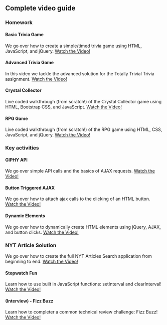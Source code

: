 ## Complete video guide

### Homework

#### Basic Trivia Game

We go over how to create a simple/timed trivia game using HTML, JavaScript, and jQuery.
[Watch the Video!](https://www.youtube.com/watch?v=3eWhkc_u5rE)

#### Advanced Trivia Game

In this video we tackle the advanced solution for the Totally Trivial Trivia assignment.
[Watch the Video!](https://www.youtube.com/watch?v=KndV7UxLpnk)

#### Crystal Collector

Live coded walkthrough (from scratch!) of the Crystal Collector game using HTML, Bootstrap CSS, and JavaScript.
[Watch the Video!](https://youtu.be/ki36iUBbCDY)

#### RPG Game

Live coded walkthrough (from scratch!) of the RPG game using HTML, CSS, JavaScript, and jQuery.
[Watch the Video!](https://youtu.be/LlHF7o9IFB4)

### Key activities

#### GIPHY API

We go over simple API calls and the basics of AJAX requests.
[Watch the Video!](https://www.youtube.com/watch?v=Kp7Xy2LScLM)

#### Button Triggered AJAX

We go over how to attach ajax calls to the clicking of an HTML button.
[Watch the Video!](https://www.youtube.com/watch?v=K1JDUkF94cs)

#### Dynamic Elements

We go over how to dynamically create HTML elements using jQuery, AJAX, and button clicks.
[Watch the Video!](https://www.youtube.com/watch?v=UVBmX4cZkHY)

### NYT Article Solution

We go over how to create the full NYT Articles Search application from beginning to end.
[Watch the Video!](https://www.youtube.com/watch?v=PDD8NV3sbZo)

#### Stopwatch Fun

Learn how to use built in JavaScript functions: setInterval and clearInterval!
[Watch the Video!](https://www.youtube.com/watch?v=vu0SXf2nwYI)

#### (Interview) - Fizz Buzz

Learn how to completer a common technical review challenge: Fizz Buzz!
[Watch the Video!](https://www.youtube.com/watch?v=oTart7fFefI) 
